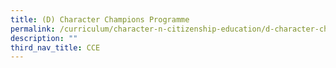 ```yaml
---
title: (D) Character Champions Programme
permalink: /curriculum/character-n-citizenship-education/d-character-champions-programme
description: ""
third_nav_title: CCE
---
```

